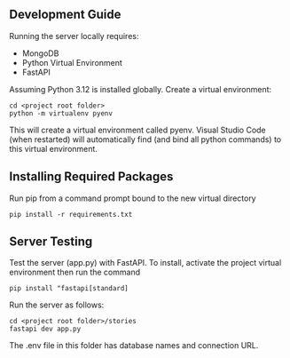 ## Development Guide

Running the server locally requires:
* MongoDB 
* Python Virtual Environment
* FastAPI

Assuming Python 3.12 is installed globally. Create a virtual environment:
```
cd <project root folder>
python -m virtualenv pyenv
```

This will create a virtual environment called pyenv. Visual Studio Code (when restarted) will automatically find (and bind all python commands) to this virtual environment. 


## Installing Required Packages
Run pip from a command prompt bound to the new virtual directory
```
pip install -r requirements.txt
```
## Server Testing
Test the server (app.py) with FastAPI. To install, activate the project virtual environment then run the command
```
pip install "fastapi[standard]
```
Run the server as follows:
```
cd <project root folder>/stories
fastapi dev app.py
```
The .env file in this folder has database names and connection URL.
